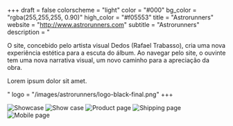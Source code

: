 +++
draft = false
colorscheme = "light"
color = "#000"
bg_color = "rgba(255,255,255, 0.90)"
high_color = "#f05553"
title = "Astrorunners"
website = "http://www.astrorunners.com"
subtitle = "Astrorunners"
description = "<p>O site, concebido pelo artista visual Dedos (Rafael Trabasso), cria uma nova experiência estética para a escuta do álbum. Ao navegar pelo site, o ouvinte tem uma nova narrativa visual, um novo caminho para a apreciação da obra.</p><p>Lorem ipsum dolor sit amet.</p>"
logo = "/images/astrorunners/logo-black-final.png"
+++

<div class="gallery">
  <img src="/images/astrorunners/showcase.png" alt="Showcase" />
  <img src="/images/astrorunners/first-page.png" alt="Show case" />  
  <img src="/images/astrorunners/produto.jpg" alt="Product page" />  
  <img src="/images/astrorunners/frete.png" alt="Shipping page" />
  <div class="cellphone-mask">
    <div class="cellphone-screen">
      <img src="/images/astrorunners/mobile-bone.png" alt="Mobile page" />
    </div>
  </div>
</div>